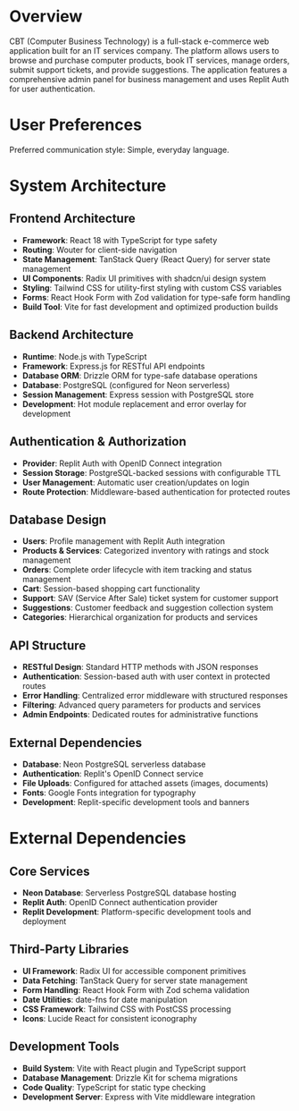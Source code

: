 # Overview

CBT (Computer Business Technology) is a full-stack e-commerce web application built for an IT services company. The platform allows users to browse and purchase computer products, book IT services, manage orders, submit support tickets, and provide suggestions. The application features a comprehensive admin panel for business management and uses Replit Auth for user authentication.

# User Preferences

Preferred communication style: Simple, everyday language.

# System Architecture

## Frontend Architecture
- **Framework**: React 18 with TypeScript for type safety
- **Routing**: Wouter for client-side navigation
- **State Management**: TanStack Query (React Query) for server state management
- **UI Components**: Radix UI primitives with shadcn/ui design system
- **Styling**: Tailwind CSS for utility-first styling with custom CSS variables
- **Forms**: React Hook Form with Zod validation for type-safe form handling
- **Build Tool**: Vite for fast development and optimized production builds

## Backend Architecture
- **Runtime**: Node.js with TypeScript
- **Framework**: Express.js for RESTful API endpoints
- **Database ORM**: Drizzle ORM for type-safe database operations
- **Database**: PostgreSQL (configured for Neon serverless)
- **Session Management**: Express session with PostgreSQL store
- **Development**: Hot module replacement and error overlay for development

## Authentication & Authorization
- **Provider**: Replit Auth with OpenID Connect integration
- **Session Storage**: PostgreSQL-backed sessions with configurable TTL
- **User Management**: Automatic user creation/updates on login
- **Route Protection**: Middleware-based authentication for protected routes

## Database Design
- **Users**: Profile management with Replit Auth integration
- **Products & Services**: Categorized inventory with ratings and stock management
- **Orders**: Complete order lifecycle with item tracking and status management
- **Cart**: Session-based shopping cart functionality
- **Support**: SAV (Service After Sale) ticket system for customer support
- **Suggestions**: Customer feedback and suggestion collection system
- **Categories**: Hierarchical organization for products and services

## API Structure
- **RESTful Design**: Standard HTTP methods with JSON responses
- **Authentication**: Session-based auth with user context in protected routes
- **Error Handling**: Centralized error middleware with structured responses
- **Filtering**: Advanced query parameters for products and services
- **Admin Endpoints**: Dedicated routes for administrative functions

## External Dependencies
- **Database**: Neon PostgreSQL serverless database
- **Authentication**: Replit's OpenID Connect service
- **File Uploads**: Configured for attached assets (images, documents)
- **Fonts**: Google Fonts integration for typography
- **Development**: Replit-specific development tools and banners

# External Dependencies

## Core Services
- **Neon Database**: Serverless PostgreSQL database hosting
- **Replit Auth**: OpenID Connect authentication provider
- **Replit Development**: Platform-specific development tools and deployment

## Third-Party Libraries
- **UI Framework**: Radix UI for accessible component primitives
- **Data Fetching**: TanStack Query for server state management
- **Form Handling**: React Hook Form with Zod schema validation
- **Date Utilities**: date-fns for date manipulation
- **CSS Framework**: Tailwind CSS with PostCSS processing
- **Icons**: Lucide React for consistent iconography

## Development Tools
- **Build System**: Vite with React plugin and TypeScript support
- **Database Management**: Drizzle Kit for schema migrations
- **Code Quality**: TypeScript for static type checking
- **Development Server**: Express with Vite middleware integration
